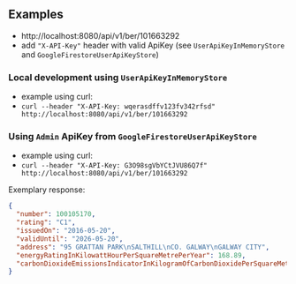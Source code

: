 ## Examples

* http://localhost:8080/api/v1/ber/101663292
* add `"X-API-Key"` header with valid ApiKey (see `UserApiKeyInMemoryStore` and `GoogleFirestoreUserApiKeyStore`)

### Local development using `UserApiKeyInMemoryStore`
* example using curl: 
* `curl --header "X-API-Key: wqerasdffv123fv342rfsd" http://localhost:8080/api/v1/ber/101663292`

### Using `Admin` ApiKey from `GoogleFirestoreUserApiKeyStore`
* example using curl:
* `curl --header "X-API-Key: G3O98sgVbYCtJVU86Q7f" http://localhost:8080/api/v1/ber/101663292`

Exemplary response:
``` json
{
  "number": 100105170,
  "rating": "C1",
  "issuedOn": "2016-05-20",
  "validUntil": "2026-05-20",
  "address": "95 GRATTAN PARK\nSALTHILL\nCO. GALWAY\nGALWAY CITY",
  "energyRatingInKilowattHourPerSquareMetrePerYear": 168.89,
  "carbonDioxideEmissionsIndicatorInKilogramOfCarbonDioxidePerSquareMetrePerYear": 41.51
}
```

